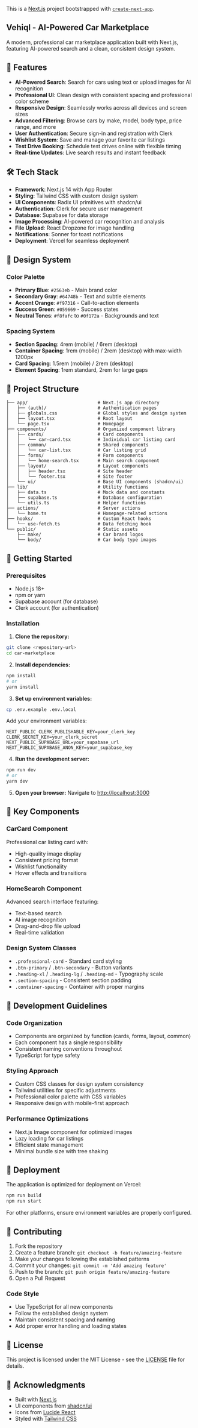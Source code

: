 This is a [Next.js](https://nextjs.org) project bootstrapped with [`create-next-app`](https://nextjs.org/docs/app/api-reference/cli/create-next-app).

## Vehiql - AI-Powered Car Marketplace

A modern, professional car marketplace application built with Next.js, featuring AI-powered search and a clean, consistent design system.

## 🚀 Features

- **AI-Powered Search**: Search for cars using text or upload images for AI recognition
- **Professional UI**: Clean design with consistent spacing and professional color scheme
- **Responsive Design**: Seamlessly works across all devices and screen sizes
- **Advanced Filtering**: Browse cars by make, model, body type, price range, and more
- **User Authentication**: Secure sign-in and registration with Clerk
- **Wishlist System**: Save and manage your favorite car listings
- **Test Drive Booking**: Schedule test drives online with flexible timing
- **Real-time Updates**: Live search results and instant feedback

## 🛠 Tech Stack

- **Framework**: Next.js 14 with App Router
- **Styling**: Tailwind CSS with custom design system
- **UI Components**: Radix UI primitives with shadcn/ui
- **Authentication**: Clerk for secure user management
- **Database**: Supabase for data storage
- **Image Processing**: AI-powered car recognition and analysis
- **File Upload**: React Dropzone for image handling
- **Notifications**: Sonner for toast notifications
- **Deployment**: Vercel for seamless deployment

## 🎨 Design System

### Color Palette
- **Primary Blue**: `#2563eb` - Main brand color
- **Secondary Gray**: `#64748b` - Text and subtle elements
- **Accent Orange**: `#f97316` - Call-to-action elements
- **Success Green**: `#059669` - Success states
- **Neutral Tones**: `#f8fafc` to `#0f172a` - Backgrounds and text

### Spacing System
- **Section Spacing**: 4rem (mobile) / 6rem (desktop)
- **Container Spacing**: 1rem (mobile) / 2rem (desktop) with max-width 1200px
- **Card Spacing**: 1.5rem (mobile) / 2rem (desktop)
- **Element Spacing**: 1rem standard, 2rem for large gaps

## 📁 Project Structure

```
├── app/                          # Next.js app directory
│   ├── (auth)/                   # Authentication pages
│   ├── globals.css               # Global styles and design system
│   ├── layout.tsx                # Root layout
│   └── page.tsx                  # Homepage
├── components/                   # Organized component library
│   ├── cards/                    # Card components
│   │   └── car-card.tsx          # Individual car listing card
│   ├── common/                   # Shared components
│   │   └── car-list.tsx          # Car listing grid
│   ├── forms/                    # Form components
│   │   └── home-search.tsx       # Main search component
│   ├── layout/                   # Layout components
│   │   ├── header.tsx            # Site header
│   │   └── footer.tsx            # Site footer
│   └── ui/                       # Base UI components (shadcn/ui)
├── lib/                          # Utility functions
│   ├── data.ts                   # Mock data and constants
│   ├── supabase.ts               # Database configuration
│   └── utils.ts                  # Helper functions
├── actions/                      # Server actions
│   └── home.ts                   # Homepage-related actions
├── hooks/                        # Custom React hooks
│   └── use-fetch.ts              # Data fetching hook
└── public/                       # Static assets
    ├── make/                     # Car brand logos
    └── body/                     # Car body type images
```

## 🚦 Getting Started

### Prerequisites
- Node.js 18+ 
- npm or yarn
- Supabase account (for database)
- Clerk account (for authentication)

### Installation

1. **Clone the repository:**
```bash
git clone <repository-url>
cd car-marketplace
```

2. **Install dependencies:**
```bash
npm install
# or
yarn install
```

3. **Set up environment variables:**
```bash
cp .env.example .env.local
```

Add your environment variables:
```env
NEXT_PUBLIC_CLERK_PUBLISHABLE_KEY=your_clerk_key
CLERK_SECRET_KEY=your_clerk_secret
NEXT_PUBLIC_SUPABASE_URL=your_supabase_url
NEXT_PUBLIC_SUPABASE_ANON_KEY=your_supabase_key
```

4. **Run the development server:**
```bash
npm run dev
# or
yarn dev
```

5. **Open your browser:**
Navigate to [http://localhost:3000](http://localhost:3000)

## 🎯 Key Components

### CarCard Component
Professional car listing card with:
- High-quality image display
- Consistent pricing format
- Wishlist functionality
- Hover effects and transitions

### HomeSearch Component
Advanced search interface featuring:
- Text-based search
- AI image recognition
- Drag-and-drop file upload
- Real-time validation

### Design System Classes
- `.professional-card` - Standard card styling
- `.btn-primary` / `.btn-secondary` - Button variants
- `.heading-xl` / `.heading-lg` / `.heading-md` - Typography scale
- `.section-spacing` - Consistent section padding
- `.container-spacing` - Container with proper margins

## 🔧 Development Guidelines

### Code Organization
- Components are organized by function (cards, forms, layout, common)
- Each component has a single responsibility
- Consistent naming conventions throughout
- TypeScript for type safety

### Styling Approach
- Custom CSS classes for design system consistency
- Tailwind utilities for specific adjustments
- Professional color palette with CSS variables
- Responsive design with mobile-first approach

### Performance Optimizations
- Next.js Image component for optimized images
- Lazy loading for car listings
- Efficient state management
- Minimal bundle size with tree shaking

## 🚀 Deployment

The application is optimized for deployment on Vercel:

```bash
npm run build
npm run start
```

For other platforms, ensure environment variables are properly configured.

## 🤝 Contributing

1. Fork the repository
2. Create a feature branch: `git checkout -b feature/amazing-feature`
3. Make your changes following the established patterns
4. Commit your changes: `git commit -m 'Add amazing feature'`
5. Push to the branch: `git push origin feature/amazing-feature`
6. Open a Pull Request

### Code Style
- Use TypeScript for all new components
- Follow the established design system
- Maintain consistent spacing and naming
- Add proper error handling and loading states

## 📝 License

This project is licensed under the MIT License - see the [LICENSE](LICENSE) file for details.

## 🙏 Acknowledgments

- Built with [Next.js](https://nextjs.org/)
- UI components from [shadcn/ui](https://ui.shadcn.com/)
- Icons from [Lucide React](https://lucide.dev/)
- Styled with [Tailwind CSS](https://tailwindcss.com/)
